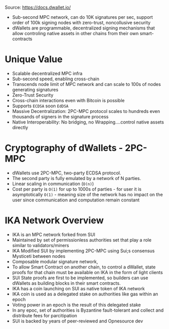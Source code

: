 Source: https://docs.dwallet.io/

- Sub-second MPC network, can do 10K signatures per sec, support
  order of 100k signing nodes with zero-trust, noncollusive security
- dWallets are programmable, decentralized signing mechanisms that
  allow controling native assets in other chains from their own smart-
  contracts

# Unique Value

- Scalable decentralized MPC infra
- Sub-second speed, enabling cross-chain
- Transcends node limit of MPC network and can scale to 100s of nodes
  generating signatures
- Zero-Trust Security
- Cross-chain interactions even with Bitcoin is possible
- Supports `ECDSA` soon `EdDSA`
- Massive Decentralization: 2PC-MPC protocol scales to hundreds even
  thousands of signers in the signature process
- Native Interoperability: No bridging, no Wrapping....control native
  assets directly

# Cryptography of dWallets - 2PC-MPC

- dWallets use 2PC-MPC, two-party ECDSA protocol.
- The second party is fully emulated by a network of N parties.
- Linear scaling in communication (`O(n)`)
- Cost per party is `O(1)` for up to 1000s of parties - for user it is
  asymptotically `O(1)` - meaning size of the network has no impact on the user
  since communication and computation remain constant

# IKA Network Overview

- IKA is an MPC network forked from SUI
- Maintained by set of permissionless authorities set that play a role
  similar to validators/miners
- IKA Modified SUI by implementing 2PC-MPC using Sui;s consensus Mysticeti
  between nodes
- Composable modular signature network,
- To allow Smart Contract on another chain, to control a dWallet, state proofs
  for that chain must be available on IKA in the form of light clients
- SUI State proofs are first to be implemented, so builders can use dWallets
  as building blocks in their smart contracts.
- IKA has a coin launching on SUI as native token of IKA network
- IKA coin is used as a delegated stake on authorities like gas within an epoch
- Voting power in an epoch is the result of this delegated stake
- In any epoc, set of authorities is Byzantine fault-tolerant and collect and distribute fees for parcitipation
- SUI is backed by years of peer-reviewed and Opnesource dev



